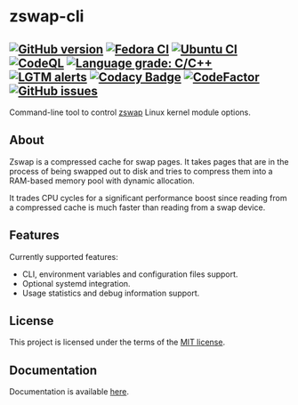 # zswap-cli

[![GitHub version](https://img.shields.io/github/v/release/xvitaly/zswap-cli?sort=semver&color=brightgreen&logo=git&logoColor=white)](https://github.com/xvitaly/zswap-cli/releases)
[![Fedora CI](https://github.com/xvitaly/zswap-cli/actions/workflows/fedora.yml/badge.svg)](https://github.com/xvitaly/zswap-cli/actions/workflows/fedora.yml)
[![Ubuntu CI](https://github.com/xvitaly/zswap-cli/actions/workflows/ubuntu.yml/badge.svg)](https://github.com/xvitaly/zswap-cli/actions/workflows/ubuntu.yml)
[![CodeQL](https://github.com/xvitaly/zswap-cli/actions/workflows/codeql.yml/badge.svg)](https://github.com/xvitaly/zswap-cli/actions/workflows/codeql.yml)
[![Language grade: C/C++](https://img.shields.io/lgtm/grade/cpp/g/xvitaly/zswap-cli.svg?logo=lgtm&logoWidth=18)](https://lgtm.com/projects/g/xvitaly/zswap-cli/context:cpp)
[![LGTM alerts](https://img.shields.io/lgtm/alerts/g/xvitaly/zswap-cli.svg?logo=lgtm&logoWidth=18)](https://lgtm.com/projects/g/xvitaly/zswap-cli/alerts/)
[![Codacy Badge](https://app.codacy.com/project/badge/Grade/ac63a5d2c5664086952baf93f72085e9)](https://www.codacy.com/gh/xvitaly/zswap-cli/dashboard)
[![CodeFactor](https://www.codefactor.io/repository/github/xvitaly/zswap-cli/badge)](https://www.codefactor.io/repository/github/xvitaly/zswap-cli)
[![GitHub issues](https://img.shields.io/github/issues/xvitaly/zswap-cli.svg?label=issues&maxAge=180)](https://github.com/xvitaly/zswap-cli/issues)
---

Сommand-line tool to control [zswap](https://www.kernel.org/doc/html/latest/admin-guide/mm/zswap.html) Linux kernel module options.

## About

Zswap is a compressed cache for swap pages. It takes pages that are in the process of being swapped out to disk and tries to compress them into a RAM-based memory pool with dynamic allocation.

It trades CPU cycles for a significant performance boost since reading from a compressed cache is much faster than reading from a swap device.

## Features

Currently supported features:

  * CLI, environment variables and configuration files support.
  * Optional systemd integration.
  * Usage statistics and debug information support.

## License

This project is licensed under the terms of the [MIT license](LICENSE).

## Documentation

Documentation is available [here](docs/README.md).
